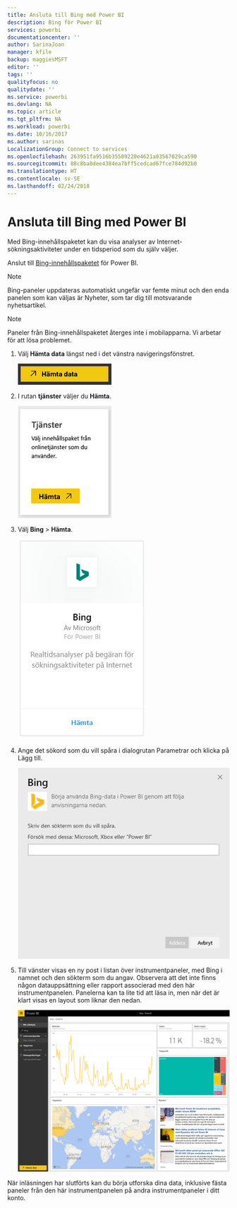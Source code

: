 ```yaml
---
title: Ansluta till Bing med Power BI
description: Bing för Power BI
services: powerbi
documentationcenter: ''
author: SarinaJoan
manager: kfile
backup: maggiesMSFT
editor: ''
tags: ''
qualityfocus: no
qualitydate: ''
ms.service: powerbi
ms.devlang: NA
ms.topic: article
ms.tgt_pltfrm: NA
ms.workload: powerbi
ms.date: 10/16/2017
ms.author: sarinas
LocalizationGroup: Connect to services
ms.openlocfilehash: 263951fa9516b35509220e4621a03567029ca590
ms.sourcegitcommit: 88c8ba8dee4384ea7bff5cedcad67fce784d92b0
ms.translationtype: HT
ms.contentlocale: sv-SE
ms.lasthandoff: 02/24/2018
---
```

# <a name="connect-to-bing-with-power-bi"></a>Ansluta till Bing med Power BI
Med Bing-innehållspaketet kan du visa analyser av Internet-sökningsaktiviteter under en tidsperiod som du själv väljer.

Anslut till [Bing-innehållspaketet](https://app.powerbi.com/groups/me/getdata/services/bing) för Power BI.

>[!NOTE]
>Bing-paneler uppdateras automatiskt ungefär var femte minut och den enda panelen som kan väljas är Nyheter, som tar dig till motsvarande nyhetsartikel. 

>[!NOTE]
>Paneler från Bing-innehållspaketet återges inte i mobilapparna. Vi arbetar för att lösa problemet.

1. Välj **Hämta data** längst ned i det vänstra navigeringsfönstret.
   
    ![](media/service-connect-to-bing/getdata.png)
2. I rutan **tjänster** väljer du **Hämta**.
   
    ![](media/service-connect-to-bing/services.png)
3. Välj **Bing** > **Hämta**.
   
    ![](media/service-connect-to-bing/bing.png)
4. Ange det sökord som du vill spåra i dialogrutan Parametrar och klicka på Lägg till.
   
    ![](media/service-connect-to-bing/params.png)    
5. Till vänster visas en ny post i listan över instrumentpaneler, med Bing i namnet och den sökterm som du angav. Observera att det inte finns någon datauppsättning eller rapport associerad med den här instrumentpanelen. Panelerna kan ta lite tid att läsa in, men när det är klart visas en layout som liknar den nedan.
   
    ![](media/service-connect-to-bing/dashboard.png)

När inläsningen har slutförts kan du börja utforska dina data, inklusive fästa paneler från den här instrumentpanelen på andra instrumentpaneler i ditt konto.

